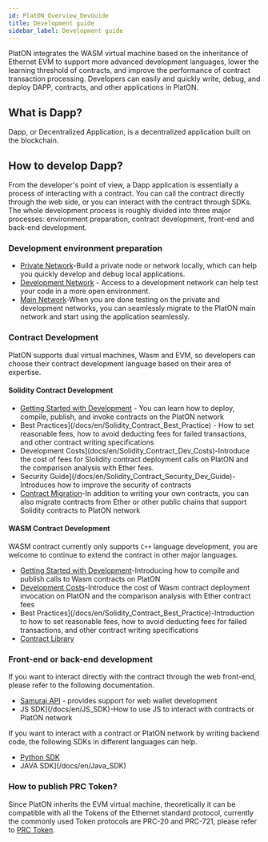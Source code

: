```yaml
---
id: PlatON_Overview_DevGuide
title: Development guide
sidebar_label: Development guide
---
```




PlatON integrates the WASM virtual machine based on the inheritance of Ethernet EVM to support more advanced development languages, lower the learning threshold of contracts, and improve the performance of contract transaction processing. Developers can easily and quickly write, debug, and deploy DAPP, contracts, and other applications in PlatON.

## What is Dapp?

Dapp, or Decentralized Application, is a decentralized application built on the blockchain.

## How to develop Dapp?

From the developer's point of view, a Dapp application is essentially a process of interacting with a contract. You can call the contract directly through the web side, or you can interact with the contract through SDKs. The whole development process is roughly divided into three major processes: environment preparation, contract development, front-end and back-end development.

### Development environment preparation

- [Private Network](/docs/en/Build_Private_Chain)-Build a private node or network locally, which can help you quickly develop and debug local applications.
- [Development Network](/docs/en/Join_Dev_Network) - Access to a development network can help test your code in a more open environment.
- [Main Network]()-When you are done testing on the private and development networks, you can seamlessly migrate to the PlatON main network and start using the application seamlessly.

### Contract Development

PlatON supports dual virtual machines, Wasm and EVM, so developers can choose their contract development language based on their area of expertise.

#### Solidity Contract Development

 - [Getting Started with Development](/docs/en/Solidity_Dev_Manual) - You can learn how to deploy, compile, publish, and invoke contracts on the PlatON network
- Best Practices](/docs/en/Solidity_Contract_Best_Practice) - How to set reasonable fees, how to avoid deducting fees for failed transactions, and other contract writing specifications
- Development Costs](docs/en/Solidity_Contract_Dev_Costs)-Introduce the cost of fees for Slolidity contract deployment calls on PlatON and the comparison analysis with Ether fees.
- Security Guide](/docs/en/Solidity_Contract_Security_Dev_Guide)-Introduces how to improve the security of contracts
- [Contract Migration](/docs/en/Solidity_Contract_Migrate)-In addition to writing your own contracts, you can also migrate contracts from Ether or other public chains that support Solidity contracts to PlatON network

#### WASM Contract Development
WASM contract currently only supports `C++` language development, you are welcome to continue to extend the contract in other major languages.

- [Getting Started with Development](/docs/en/Solidity_Dev_Manual)-Introducing how to compile and publish calls to Wasm contracts on PlatON 
- [Development Costs](/docs/en/Solidity_Contract_Dev_Costs)-Introduce the cost of Wasm contract deployment invocation on PlatON and the comparison analysis with Ether contract fees
- Best Practices](/docs/en/Solidity_Contract_Best_Practice)-Introduction to how to set reasonable fees, how to avoid deducting fees for failed transactions, and other contract writing specifications
- [Contract Library](/docs/en/Wasm_Contract_API)


### Front-end or back-end development

If you want to interact directly with the contract through the web front-end, please refer to the following documentation.
- [Samurai API](/docs/en/Samurai_API) - provides support for web wallet development
- JS SDK](/docs/en/JS_SDK)-How to use JS to interact with contracts or PlatON network

If you want to interact with a contract or PlatON network by writing backend code, the following SDKs in different languages can help.
- [Python SDK](/docs/en/Python_SDK)
- JAVA SDK](/docs/en/Java_SDK)


### How to publish PRC Token?

Since PlatON inherits the EVM virtual machine, theoretically it can be compatible with all the Tokens of the Ethernet standard protocol, currently the commonly used Token protocols are PRC-20 and PRC-721, please refer to [PRC Token](/docs/en/PRC_Token).

